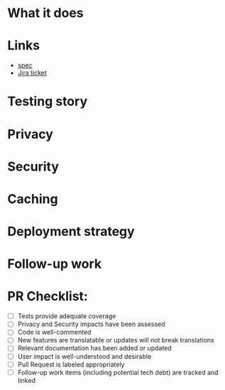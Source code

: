 # What it does

<!--
  A summary of the change, including any relevant background, motivation, and context.
  If relevant, include a description, screenshots, and/or video of the existing and new behavior.
-->

# Links

<!--
  Links to relevant external resources; ie, specification documents, Jira tickets, related PRs, Honeybadger errors, etc.
-->

- [spec]()
- [Jira ticket]()

# Testing story

<!--
  Does your change include appropriate tests?
  If so, please describe how the tests included in this PR are sufficient.
  If not, please explain why this change does not need to be tested.
-->

<!-- Other aspects to consider. Delete any sections that are not relevant to your change. -->

# Privacy

<!--
  1.	Does this change involve the collection, use, or sharing of new Personal Data?
  2.	Does this change involve a new or changed use or sharing of existing Personal Data?
-->

# Security

<!-- Link to Jira task(s) where sensitive security issues are discussed privately. -->

# Caching

# Deployment strategy

# Follow-up work

<!--
  List (ideally with Jira links) any clean-up or technical debt that will be addressed in future work.
-->

# PR Checklist:

<!--
  The final step! Before you create your PR, double-check that everything is in order.
  Change [ ] to [X] during creation to check boxes.
-->

- [ ] Tests provide adequate coverage
- [ ] Privacy and Security impacts have been assessed
- [ ] Code is well-commented
- [ ] New features are translatable or updates will not break translations
- [ ] Relevant documentation has been added or updated
- [ ] User impact is well-understood and desirable
- [ ] Pull Request is labeled appropriately
- [ ] Follow-up work items (including potential tech debt) are tracked and linked
